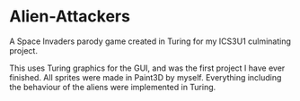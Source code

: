 # Alien-Attackers
A Space Invaders parody game created in Turing for my ICS3U1 culminating project. 

This uses Turing graphics for the GUI, and was the first project I have ever finished. 
All sprites were made in Paint3D by myself.
Everything including the behaviour of the aliens were implemented in Turing.

